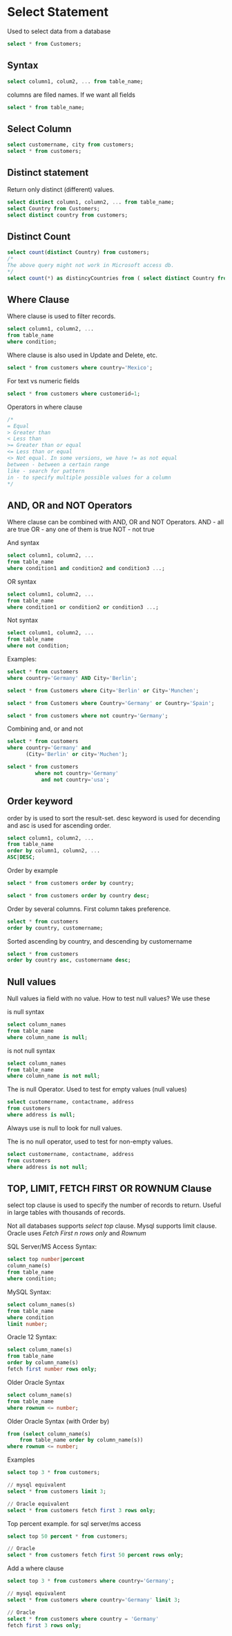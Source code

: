 # Select Statement

Used to select data from a database
```sql
select * from Customers;
```

## Syntax
```sql
select column1, colum2, ... from table_name;
```
columns are filed names.
If we want all fields

```sql
select * from table_name;
```

## Select Column
```sql
select customername, city from customers;
select * from customers;
```

## Distinct statement
Return only distinct (different) values.
```sql
select distinct column1, column2, ... from table_name;
select Country from Customers;
select distinct country from customers;
```

## Distinct Count
```sql
select count(distinct Country) from customers;
/*
The above query might not work in Microsoft access db.
*/
select count(*) as distincyCountries from ( select distinct Country from Customers);
```

## Where Clause
Where clause is used to filter records.
```sql
select column1, column2, ...
from table_name
where condition;
```
Where clause is also used in Update and Delete, etc.

```sql
select * from customers where country='Mexico';
```
For text vs numeric fields
```sql
select * from customers where customerid=1;
```

Operators in where clause
```sql
/*
= Equal
> Greater than
< Less than
>= Greater than or equal
<= Less than or equal
<> Not equal. In some versions, we have != as not equal
between - between a certain range
like - search for pattern
in - to specify multiple possible values for a column
*/
```

## AND, OR and NOT Operators
Where clause can be combined with AND, OR and NOT Operators.
AND - all are true
OR - any one of them is true
NOT - not true

And syntax
```sql
select column1, column2, ...
from table_name
where condition1 and condition2 and condition3 ...;
```

OR syntax
```sql
select column1, column2, ...
from table_name
where condition1 or condition2 or condition3 ...;
```

Not syntax
```sql
select column1, column2, ...
from table_name
where not condition;
```

Examples:
```sql
select * from customers 
where country='Germany' AND City='Berlin';

select * from Customers where City='Berlin' or City='Munchen';

select * from Customers where Country='Germany' or Country='Spain';

select * from customers where not country='Germany';
```

Combining and, or and not
```sql
select * from customers 
where country='Germany' and 
      (City='Berlin' or city='Muchen');

select * from customers 
         where not country='Germany' 
           and not country='usa';
```

## Order keyword
order by is used to sort the result-set.
desc keyword is used for decending and asc is used for ascending order.

```sql
select column1, column2, ...
from table_name
order by column1, column2, ...
ASC|DESC;
```

Order by example
```sql
select * from customers order by country;

select * from customers order by country desc;
```

Order by several columns. First column takes preference.
```sql
select * from customers
order by country, customername;
```

Sorted ascending by country, and descending by customername
```sql
select * from customers
order by country asc, customername desc;
```

## Null values
Null values ia field with no value.
How to test null values? We use these

is null syntax
```sql
select column_names 
from table_name
where column_name is null;
```

is not null syntax
```sql
select column_names
from table_name
where column_name is not null;
```

The is null Operator. Used to test for empty values (null values)
```sql
select customername, contactname, address 
from customers 
where address is null;
```
Always use is null to look for null values.

The is no null operator, used to test for non-empty values.
```sql
select customername, contactname, address
from customers 
where address is not null;
```

## TOP, LIMIT, FETCH FIRST OR ROWNUM Clause
select top clause is used to specify the number of records to return.
Useful in large tables with thousands of records.

Not all databases supports *select top* clause.
Mysql supports limit clause.
Oracle uses *Fetch First n rows only* and *Rownum*

SQL Server/MS Access Syntax:
```sql
select top number|percent
column_name(s)
from table_name
where condition;
```

MySQL Syntax:
```sql
select column_names(s)
from table_name
where condition
limit number;
```

Oracle 12 Syntax:
```sql
select column_name(s)
from table_name
order by column_name(s)
fetch first number rows only;
```

Older Oracle Syntax
```sql
select column_name(s)
from table_name
where rownum <= number;
```

Older Oracle Syntax (with Order by)
```sql
from (select column_name(s) 
    from table_name order by column_name(s))
where rownum <= number;
```

Examples
```sql
select top 3 * from customers;

// mysql equivalent
select * from customers limit 3;

// Oracle equivalent
select * from customers fetch first 3 rows only;
```

Top percent example. for sql server/ms access
```sql
select top 50 percent * from customers;

// Oracle
select * from customers fetch first 50 percent rows only;
```

Add a where clause
```sql
select top 3 * from customers where country='Germany';

// mysql equivalent
select * from customers where country='Germany' limit 3;

// Oracle
select * from customers where country = 'Germany'
fetch first 3 rows only;
```
